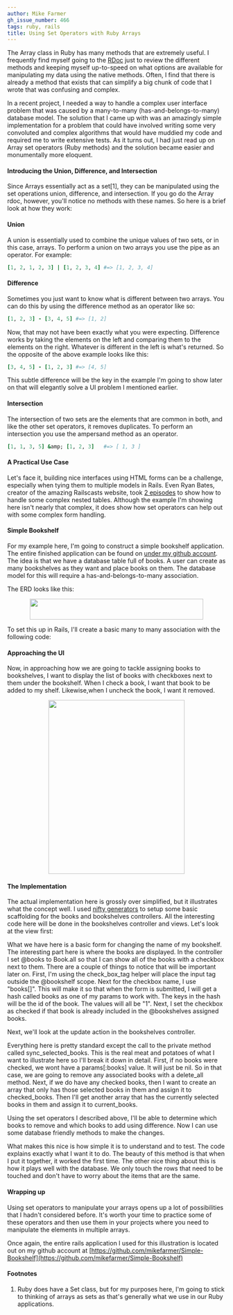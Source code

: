 ```yaml
---
author: Mike Farmer
gh_issue_number: 466
tags: ruby, rails
title: Using Set Operators with Ruby Arrays
---
```


The Array class in Ruby has many methods that are extremely useful. I frequently find myself going to the [RDoc](http://www.ruby-doc.org/core/classes/Array.html) just to review the different methods and keeping myself up-to-speed on what options are available for manipulating my data using the native methods. Often, I find that there is already a method that exists that can simplify a big chunk of code that I wrote that was confusing and complex.

In a recent project, I needed a way to handle a complex user interface problem that was caused by a many-to-many (has-and-belongs-to-many) database model. The solution that I came up with was an amazingly simple implementation for a problem that could have involved writing some very convoluted and complex algorithms that would have muddied my code and required me to write extensive tests. As it turns out, I had just read up on Array set operators (Ruby methods) and the solution became easier and monumentally more eloquent.

#### Introducing the Union, Difference, and Intersection

Since Arrays essentially act as a set[1], they can be manipulated using the set operations union, difference, and intersection. If you go do the Array rdoc, however, you'll notice no methods with these names. So here is a brief look at how they work:

#### Union

A union is essentially used to combine the unique values of two sets, or in this case, arrays. To perform a union on two arrays you use the pipe as an operator. For example:

```ruby
[1, 2, 1, 2, 3] | [1, 2, 3, 4] #=> [1, 2, 3, 4]
```

#### Difference

Sometimes you just want to know what is different between two arrays.  You can do this by using the difference method as an operator like so:

```ruby
[1, 2, 3] - [3, 4, 5] #=> [1, 2]
```

Now, that may not have been exactly what you were expecting. Difference works by taking the elements on the left and comparing them to the elements on the right. Whatever is different in the left is what's returned. So the opposite of the above example looks like this:

```ruby
[3, 4, 5] - [1, 2, 3] #=> [4, 5]
```

This subtle difference will be the key in the example I'm going to show later on that will elegantly solve a UI problem I mentioned earlier.

#### Intersection

The intersection of two sets are the elements that are common in both, and like the other set operators, it removes duplicates. To perform an intersection you use the ampersand method as an operator.

```ruby
[1, 1, 3, 5] &amp; [1, 2, 3]   #=> [ 1, 3 ]
```

#### A Practical Use Case

Let's face it, building nice interfaces using HTML forms can be a challenge, especially when tying them to multiple models in Rails. Even Ryan Bates, creator of the amazing Railscasts website, took [2 episodes](http://railscasts.com/episodes/196-nested-model-form-part-1) to show how to handle some complex nested tables.  Although the example I'm showing here isn't nearly that complex, it does show how set operators can help out with some complex form handling.

#### Simple Bookshelf

For my example here, I'm going to construct a simple bookshelf application. The entire finished application can be found on [under my github account](https://github.com/mikefarmer/Simple-Bookshelf). The idea is that we have a database table full of books. A user can create as many bookshelves as they want and place books on them. The database model for this will require a has-and-belongs-to-many association.

The ERD looks like this:

<a href="/blog/2011/06/07/using-set-operators-with-ruby-arrays/image-0-big.png" onblur="try {parent.deselectBloggerImageGracefully();} catch(e) {}"><img alt="" border="0" id="BLOGGER_PHOTO_ID_5615532536416837522" src="/blog/2011/06/07/using-set-operators-with-ruby-arrays/image-0.png" style="display:block; margin:0px auto 10px; text-align:center;cursor:pointer; cursor:hand;width: 400px; height: 48px;"/></a>

To set this up in Rails, I'll create a basic many to many association with the following code:

<script src="https://gist.github.com/1006755.js?file=book.rb"></script>

<script src="https://gist.github.com/1006755.js?file=bookshelf.rb"></script>

<script src="https://gist.github.com/1006755.js?file=chosen_book.rb"></script>

#### Approaching the UI

Now, in approaching how we are going to tackle assigning books to bookshelves, I want to display the list of books with checkboxes next to them under the bookshelf.  When I check a book, I want that book to be added to my shelf. Likewise,when I uncheck the book, I want it removed.

<a href="/blog/2011/06/07/using-set-operators-with-ruby-arrays/image-1-big.png" onblur="try {parent.deselectBloggerImageGracefully();} catch(e) {}"><img alt="" border="0" id="BLOGGER_PHOTO_ID_5615229221417118866" src="/blog/2011/06/07/using-set-operators-with-ruby-arrays/image-1.png" style="display:block; margin:0px auto 10px; text-align:center;cursor:pointer; cursor:hand;width: 314px; height: 400px;"/></a>

#### The Implementation

The actual implementation here is grossly over simplified, but it illustrates what the concept well. I used [nifty generators](https://github.com/ryanb/nifty-generators) to setup some basic scaffolding for the books and bookshelves controllers. All the interesting code here will be done in the bookshelves controller and views. Let's look at the view first:

<script src="https://gist.github.com/1006755.js?file=_form.html.erb"></script>

What we have here is a basic form for changing the name of my bookshelf.  The interesting part here is where the books are displayed. In the controller I set @books to Book.all so that I can show all of the books with a checkbox next to them. There are a couple of things to notice that will be important later on. First, I'm using the check_box_tag helper will place the input tag outside the @bookshelf scope. Next for the checkbox name, I use "books[]". This will make it so that when the form is submitted, I will get a hash called books as one
of my params to work with.  The keys in the hash will be the id of the book.  The values will all be "1". Next, I set the checkbox as checked if that book is already included in the @bookshelves assigned books.

Next, we'll look at the update action in the bookshelves controller.

<script src="https://gist.github.com/1006755.js?file=bookshelves_controller.rb"></script>

Everything here is pretty standard except the call to the private method called sync_selected_books.  This is the real meat and potatoes of what I want to illustrate here so I'll break it down in detail. First, if no books were checked, we wont have a params[:books] value. It will just be nil. So in that case, we are going to remove any associated books with a delete_all method.  Next, if we do have any checked books, then I want to create an array that only has those selected books in them and assign it to checked_books.  Then I'll get another array that has the currently selected books in them and assign it to current_books.

Using the set operators I described above, I'll be able to determine which books to remove and which books to add using difference.  Now I can use some database friendly methods to make the changes.

What makes this nice is how simple it is to understand and to test. The code explains exactly what I want it to do. The beauty of this method is that when I put it together, it worked the first time. The other nice thing about this is how it plays well with the database. We only touch the rows that need to be touched and don't have to worry about the items that are the same.

#### Wrapping up

Using set operators to manipulate your arrays opens up a lot of possibilities that I hadn't considered before. It's worth your time to practice some of these operators and then use them in your projects where you need to manipulate the elements in multiple arrays.

Once again, the entire rails application I used for this illustration is located out on my github account at [https://github.com/mikefarmer/Simple-Bookshelf](https://github.com/mikefarmer/Simple-Bookshelf)

#### Footnotes

1. Ruby does have a Set class, but for my purposes here, I'm going to stick to thinking of arrays as sets as that's generally what we use in our Ruby applications.
